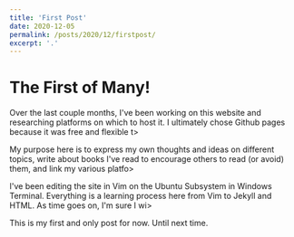 ```yaml
---
title: 'First Post'
date: 2020-12-05
permalink: /posts/2020/12/firstpost/
excerpt: '.'
---
```


# The First of Many!

Over the last couple months, I've been working on this website and researching platforms on which to host it. I ultimately chose Github pages because it was free and flexible t>

My purpose here is to express my own thoughts and ideas on different topics, write about books I've read to encourage others to read (or avoid) them, and link my various platfo>

I've been editing the site in Vim on the Ubuntu Subsystem in Windows Terminal. Everything is a learning process here from Vim to Jekyll and HTML. As time goes on, I'm sure I wi>

This is my first and only post for now. Until next time.
